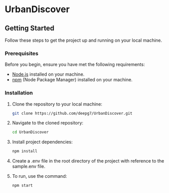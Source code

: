 # UrbanDiscover

## Getting Started

Follow these steps to get the project up and running on your local machine.

### Prerequisites

Before you begin, ensure you have met the following requirements:

- [Node.js](https://nodejs.org/) installed on your machine.
- [npm](https://www.npmjs.com/) (Node Package Manager) installed on your machine.

### Installation

1. Clone the repository to your local machine:

    ```sh
    git clone https://github.com/deepg7/UrbanDiscover.git

2. Navigate to the cloned repository:

    ```sh
    cd UrbanDiscover

3. Install project dependencies:

    ```sh
    npm install

4. Create a .env file in the root directory of the project with reference to the sample.env file.

5. To run, use the command:

    ```sh
    npm start